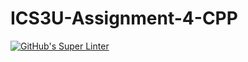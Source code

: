 # ICS3U-Assignment-4-CPP

[![GitHub's Super Linter](https://github.com/michael-clermont1/ICS3U-Assignment-4-CPP/workflows/GitHub's%20Super%20Linter/badge.svg)](https://github.com/michael-clermont1/ICS3U-Assignment-4-CPP/actions)
